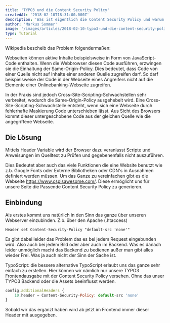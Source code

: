 ```yaml
---
title: 'TYPO3 und die Content Security Policy'
createdAt: '2018-02-10T18:31:00.000Z'
description: 'Was ist eigentlich die Content Security Policy und warum sollte ich sie einsetzen? Eine integration in TYPO3'
author: 'Markus Sommer'
image: '/images/articles/2018-02-10-typo3-und-die-content-security-policy-full.jpg'
type: Tutorial
---
```


Wikipedia bescheib das Problem folgendermaßen:

Webseiten können aktive Inhalte beispielsweise in Form von JavaScript-Code enthalten. Wenn die Webbrowser diesen Code ausführen, erzwingen sie die Einhaltung der Same-Origin-Policy. Dies bedeutet, dass Code von einer Quelle nicht auf Inhalte einer anderen Quelle zugreifen darf. So darf beispielsweise der Code in der Webseite eines Angreifers nicht auf die Elemente einer Onlinebanking-Webseite zugreifen.

In der Praxis sind jedoch Cross-Site-Scripting-Schwachstellen sehr verbreitet, wodurch die Same-Origin-Policy ausgehebelt wird. Eine Cross-Site-Scripting-Schwachstelle entsteht, wenn sich eine Webseite durch fehlerhafte Maskierung Code unterschieben lässt. Aus Sicht des Browsers kommt dieser untergeschobene Code aus der gleichen Quelle wie die angegriffene Webseite.

## Die Lösung

Mittels Header Variable wird der Browser dazu veranlasst Scripte und Anweisungen im Quelltext zu Prüfen und gegebenenfalls nicht auszuführen.

Dies Bedeutet aber auch das viele Funktionen die eine Website benutzt wie z.b. Google Fonts oder Externe Bibliotheken oder CDN's in Ausnahmen definiert werden müssen. Um das Ganze zu vereinfachen gibt es die Webseite <https://www.cspisawesome.com/>. Diese ermöglicht uns für unsere Seite die Passende Content Security Policy zu generieren.

## Einbindung

Als erstes kommt uns natürlich in den Sinn das ganze über unseren Webserver einzubinden. Z.b. über den Apache (.htaccess)

```
Header set Content-Security-Policy "default-src 'none'"
```

Es gibt dabei leider das Problem das es bei jedem Request eingebunden wird. Also auch bei jedem Bild oder aber auch im Backend. Was es danach leider unmöglich macht das Backend zu bedienen außer man gibt alles wieder Frei. Was ja auch nicht der Sinn der Sache ist.

TypoScript: die bessere alternative
TypoScript erlaubt uns das ganze sehr einfach zu erstellen. Hier können wir nämlich nur unsere TYPO3 Frontendausgabe mit der Content Security Policy versehen. Ohne das unser TYPO3 Backend oder die Assets beeinflusst werden.

```js
config.additionalHeaders {
    10.header = Content-Security-Policy: default-src 'none'
}
```

Sobald wir das ergänzt haben wird ab jetzt im Frontend immer dieser Header mit ausgegeben.
